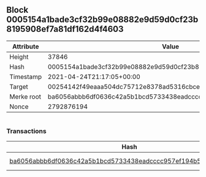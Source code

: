 ## Block 0005154a1bade3cf32b99e08882e9d59d0cf23b8195908ef7a81df162d4f4603

Attribute | Value
--- | ---
Height | 37846
Hash | 0005154a1bade3cf32b99e08882e9d59d0cf23b8195908ef7a81df162d4f4603
Timestamp | 2021-04-24T21:17:05+00:00
Target | 00254142f49eaaa504dc75712e8378ad5316cbcead634704b3734b6271167cc4
Merke root | ba6056abbb6df0636c42a5b1bcd5733438eadcccc957ef194b531709fe6e8ad8
Nonce | 2792876194

```

```

### Transactions

Hash | Amount
--- | ---
[ba6056abbb6df0636c42a5b1bcd5733438eadcccc957ef194b531709fe6e8ad8](ba6056abbb6df0636c42a5b1bcd5733438eadcccc957ef194b531709fe6e8ad8.md) | 10.00000000 SKEPTI 
